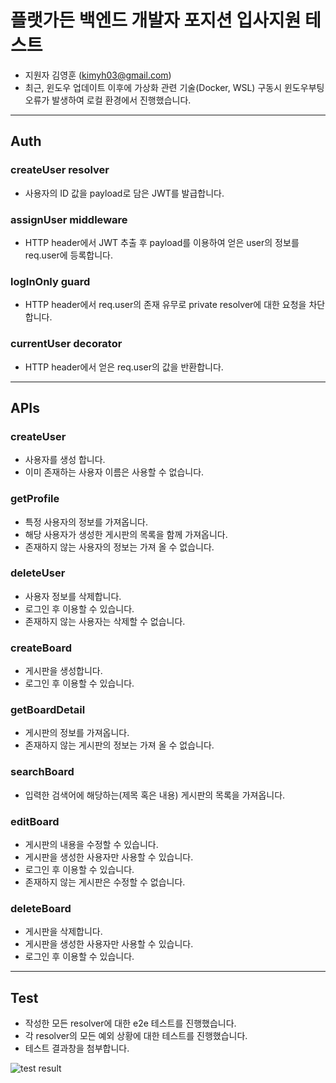 # 플랫가든 백엔드 개발자 포지션 입사지원 테스트

- 지원자 김영훈 (kimyh03@gmail.com)
- 최근, 윈도우 업데이트 이후에 가상화 관련 기술(Docker, WSL) 구동시 윈도우부팅 오류가 발생하여 로컬 환경에서 진행했습니다.

___

## Auth

### createUser resolver

- 사용자의 ID 값을 payload로 담은 JWT를 발급합니다.

### assignUser middleware

- HTTP header에서 JWT 추출 후 payload를 이용하여 얻은 user의 정보를 req.user에 등록합니다.

### logInOnly guard

- HTTP header에서 req.user의 존재 유무로 private resolver에 대한 요청을 차단합니다.

### currentUser decorator

- HTTP header에서 얻은 req.user의 값을 반환합니다.

___

## APIs

### createUser

- 사용자를 생성 합니다.
- 이미 존재하는 사용자 이름은 사용할 수 없습니다.
  
### getProfile

- 특정 사용자의 정보를 가져옵니다.
- 해당 사용자가 생성한 게시판의 목록을 함께 가져옵니다.
- 존재하지 않는 사용자의 정보는 가져 올 수 없습니다.

### deleteUser

- 사용자 정보를 삭제합니다.
- 로그인 후 이용할 수 있습니다.
- 존재하지 않는 사용자는 삭제할 수 없습니다.

### createBoard

- 게시판을 생성합니다.
- 로그인 후 이용할 수 있습니다.

### getBoardDetail

- 게시판의 정보를 가져옵니다.
- 존재하지 않는 게시판의 정보는 가져 올 수 없습니다.

### searchBoard

- 입력한 검색어에 해당하는(제목 혹은 내용) 게시판의 목록을 가져옵니다.

### editBoard

- 게시판의 내용을 수정할 수 있습니다.
- 게시판을 생성한 사용자만 사용할 수 있습니다.
- 로그인 후 이용할 수 있습니다.
- 존재하지 않는 게시판은 수정할 수 없습니다.

### deleteBoard

- 게시판을 삭제합니다.
- 게시판을 생성한 사용자만 사용할 수 있습니다.
- 로그인 후 이용할 수 있습니다.

___

## Test

- 작성한 모든 resolver에 대한 e2e 테스트를 진행했습니다.
- 각 resolver의 모든 예외 상황에 대한 테스트를 진행했습니다.
- 테스트 결과창을 첨부합니다.

![test result](https://user-images.githubusercontent.com/59421544/102335506-5d3f2200-3fd3-11eb-8f5a-11a9e859036c.jpg)
